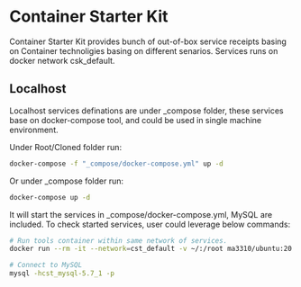 # Container Starter Kit

Container Starter Kit provides bunch of out-of-box service receipts basing on Container technoligies basing on different senarios. Services runs on docker network csk_default.

## Localhost

Localhost services definations are under _compose folder, these services base on docker-compose tool, and could be used in single machine environment.

Under Root/Cloned folder run:

``` bash
docker-compose -f "_compose/docker-compose.yml" up -d 
```

Or under _compose folder run:

``` bash
docker-compose up -d 
```

It will start the services in _compose/docker-compose.yml, MySQL are included. To check started services, user could leverage below commands:

``` bash
# Run tools container within same network of services.
docker run --rm -it --network=cst_default -v ~/:/root ma3310/ubuntu:20.04-tools

# Connect to MySQL
mysql -hcst_mysql-5.7_1 -p
```
